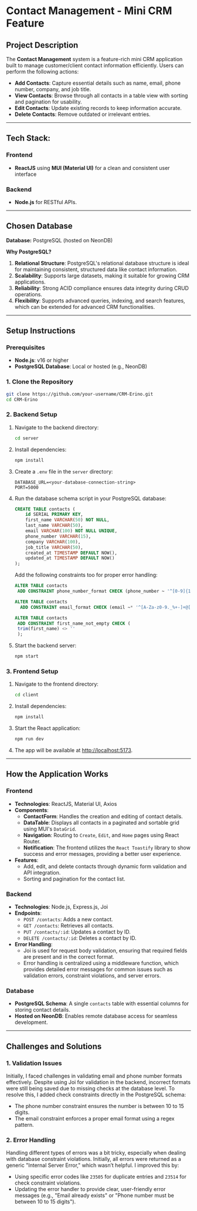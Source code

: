 # Contact Management - Mini CRM Feature

## Project Description
The **Contact Management** system is a feature-rich mini CRM application built to manage customer/client contact information efficiently. Users can perform the following actions:
- **Add Contacts**: Capture essential details such as name, email, phone number, company, and job title.
- **View Contacts**: Browse through all contacts in a table view with sorting and pagination for usability.
- **Edit Contacts**: Update existing records to keep information accurate.
- **Delete Contacts**: Remove outdated or irrelevant entries.

---

## Tech Stack:
### Frontend
- **ReactJS** using **MUI (Material UI)** for a clean and consistent user interface
### Backend
- **Node.js** for RESTful APIs.

---

## Chosen Database
**Database:** PostgreSQL (hosted on NeonDB)

**Why PostgreSQL?**
1. **Relational Structure**: PostgreSQL's relational database structure is ideal for maintaining consistent, structured data like contact information.
2. **Scalability**: Supports large datasets, making it suitable for growing CRM applications.
3. **Reliability**: Strong ACID compliance ensures data integrity during CRUD operations.
4. **Flexibility**: Supports advanced queries, indexing, and search features, which can be extended for advanced CRM functionalities.

---

## Setup Instructions

### Prerequisites
- **Node.js**: v16 or higher
- **PostgreSQL Database**: Local or hosted (e.g., NeonDB)

### 1. Clone the Repository
```bash
git clone https://github.com/your-username/CRM-Erino.git
cd CRM-Erino
```

### 2. Backend Setup
1. Navigate to the backend directory:
   ```bash
   cd server
   ```
2. Install dependencies:
   ```bash
   npm install
   ```
3. Create a `.env` file in the `server` directory:
   ```env
   DATABASE_URL=<your-database-connection-string>
   PORT=5000
   ```
4. Run the database schema script in your PostgreSQL database:
   ```sql
   CREATE TABLE contacts (
       id SERIAL PRIMARY KEY,
       first_name VARCHAR(50) NOT NULL,
       last_name VARCHAR(50),
       email VARCHAR(100) NOT NULL UNIQUE,
       phone_number VARCHAR(15),
       company VARCHAR(100),
       job_title VARCHAR(50),
       created_at TIMESTAMP DEFAULT NOW(),
       updated_at TIMESTAMP DEFAULT NOW()
   );
   ```
   Add the following constraints too for proper error handling:
   
   ```sql
   ALTER TABLE contacts
    ADD CONSTRAINT phone_number_format CHECK (phone_number ~ '^[0-9]{10,15}$');

   ALTER TABLE contacts
     ADD CONSTRAINT email_format CHECK (email ~* '^[A-Za-z0-9._%+-]+@[A-Za-z0-9.-]+\.[A-Za-z]{2,}$')

   ALTER TABLE contacts
    ADD CONSTRAINT first_name_not_empty CHECK (
    trim(first_name) <> ''
    );
   ```
6. Start the backend server:
   ```bash
   npm start
   ```

### 3. Frontend Setup
1. Navigate to the frontend directory:
   ```bash
   cd client
   ```
2. Install dependencies:
   ```bash
   npm install
   ```
3. Start the React application:
   ```bash
   npm run dev
   ```
4. The app will be available at [http://localhost:5173](http://localhost:5173).

---

## How the Application Works

### Frontend
- **Technologies**: ReactJS, Material UI, Axios
- **Components**:
  - **ContactForm**: Handles the creation and editing of contact details.
  - **DataTable**: Displays all contacts in a paginated and sortable grid using MUI's `DataGrid`.
  - **Navigation**: Routing to `Create`, `Edit`, and `Home` pages using React Router.
  - **Notification**: The frontend utilizes the `React Toastify` library to show success and error messages, providing a better user experience.
- **Features**:
  - Add, edit, and delete contacts through dynamic form validation and API integration.
  - Sorting and pagination for the contact list.

### Backend
- **Technologies**: Node.js, Express.js, Joi
- **Endpoints**:
  - `POST /contacts`: Adds a new contact.
  - `GET /contacts`: Retrieves all contacts.
  - `PUT /contacts/:id`: Updates a contact by ID.
  - `DELETE /contacts/:id`: Deletes a contact by ID.
- **Error Handling**:
  - Joi is used for request body validation, ensuring that required fields are present and in the correct format.
  - Error handling is centralized using a middleware function, which provides detailed error messages for common issues such as validation errors, constraint violations, and server errors.

### Database
- **PostgreSQL Schema**: A single `contacts` table with essential columns for storing contact details.
- **Hosted on NeonDB**: Enables remote database access for seamless development.
---

## Challenges and Solutions

### 1. **Validation Issues**
Initially, I faced challenges in validating email and phone number formats effectively. Despite using Joi for validation in the backend, incorrect formats were still being saved due to missing checks at the database level. To resolve this, I added check constraints directly in the PostgreSQL schema:

- The phone number constraint ensures the number is between 10 to 15 digits.
- The email constraint enforces a proper email format using a regex pattern.

### 2. **Error Handling**
Handling different types of errors was a bit tricky, especially when dealing with database constraint violations. Initially, all errors were returned as a generic "Internal Server Error," which wasn’t helpful. I improved this by:

- Using specific error codes like `23505` for duplicate entries and `23514` for check constraint violations.
- Updating the error handler to provide clear, user-friendly error messages (e.g., "Email already exists" or "Phone number must be between 10 to 15 digits").
